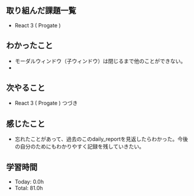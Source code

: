 ## 取り組んだ課題一覧
- React 3 ( Progate )
## わかったこと
- モーダルウィンドウ（子ウィンドウ）は閉じるまで他のことができない。
- 
## 次やること
- React 3 ( Progate ) つづき
## 感じたこと
- 忘れたことがあって、過去のこのdaily_reportを見返したらわかった。今後の自分のためにもわかりやすく記録を残していきたい。
## 学習時間
- Today: 0.0h
- Total: 81.0h
